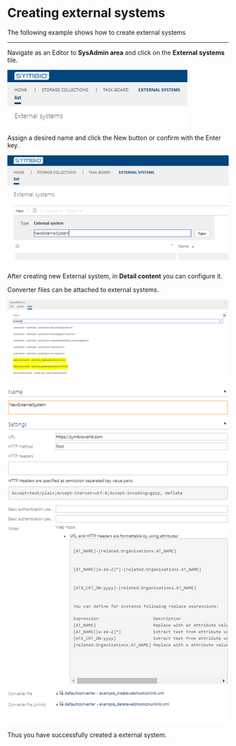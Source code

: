 # Creating external systems

The following example shows how to create external systems

---

Navigate as an Editor to **SysAdmin area** and click on the **External systems** tile.

![Navigate into external systems](./media/NavigationToExternalSystem.png)

Assign a desired name and click the New button or confirm with the Enter key.

![Create new external system](./media/CreateExternalSystem.png)

After creating new External system, in **Detail content** you can configure it.

Converter files can be attached to external systems.

![Choose converter file](./media/ChooseConverterFile.png)

![Detail content external system](./media/DetailContentExternalSystem.png)

Thus you have successfully created a external system.